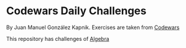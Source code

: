 # Codewars Daily Challenges
By Juan Manuel González Kapnik. Exercises are taken from [Codewars](https://www.codewars.com/)

This repository has challenges of [Algebra](https://github.com/just-juanma/Codewars/blob/main/Algebra/8%20kyu/completed_algebra.md)
